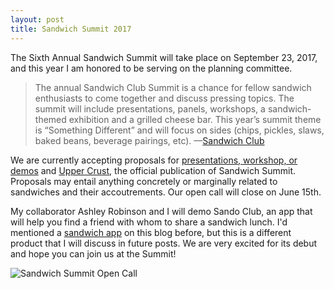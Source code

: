 ```yaml
---
layout: post
title: Sandwich Summit 2017
---
```

The Sixth Annual Sandwich Summit will take place on September 23, 2017, and this year I am honored to be serving on the planning committee.

>The annual Sandwich Club Summit is a chance for fellow sandwich enthusiasts to come together and discuss pressing topics. The summit will include presentations, panels, workshops, a sandwich-themed exhibition and a grilled cheese bar. This year’s summit theme is “Something Different” and will focus on sides (chips, pickles, slaws, baked beans, beverage pairings, etc).
>—[Sandwich Club](http://sandwich-club.org/2017-sandwich-club-summit/)

We are currently accepting proposals for [presentations, workshop, or demos](https://goo.gl/forms/TPDNyoYI4AnHSbcn2) and [Upper Crust](https://goo.gl/forms/7PCK7igTdjFn3Wgr1), the official publication of Sandwich Summit. Proposals may entail anything concretely or marginally related to sandwiches and their accoutrements. Our open call will close on June 15th.

My collaborator Ashley Robinson and I will demo Sando Club, an app that will help you find a friend with whom to share a sandwich lunch. I'd mentioned a [sandwich app](http://jingyufanclub.co/blog/sandwiches-in-the-expanded-field-or-happiness/) on this blog before, but this is a different product that I will discuss in future posts. We are very excited for its debut and hope you can join us at the Summit!

![Sandwich Summit Open Call](http://sandwich-club.org/wp-content/uploads/2017/05/RFP_v5-smoother.gif)
